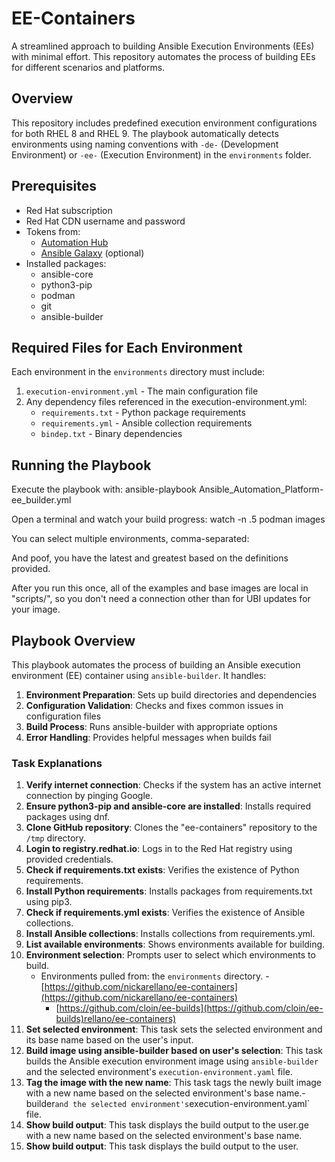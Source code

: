 # EE-Containers

A streamlined approach to building Ansible Execution Environments (EEs) with minimal effort. This repository automates the process of building EEs for different scenarios and platforms.

## Overview

This repository includes predefined execution environment configurations for both RHEL 8 and RHEL 9. The playbook automatically detects environments using naming conventions with `-de-` (Development Environment) or `-ee-` (Execution Environment) in the `environments` folder.

## Prerequisites

- Red Hat subscription
- Red Hat CDN username and password
- Tokens from:
  - [Automation Hub](https://console.redhat.com/ansible/automation-hub/token)
  - [Ansible Galaxy](https://galaxy.ansible.com/ui/token) (optional)
- Installed packages:
  - ansible-core
  - python3-pip
  - podman
  - git
  - ansible-builder

## Required Files for Each Environment

Each environment in the `environments` directory must include:

1. `execution-environment.yml` - The main configuration file
2. Any dependency files referenced in the execution-environment.yml:
   - `requirements.txt` - Python package requirements
   - `requirements.yml` - Ansible collection requirements
   - `bindep.txt` - Binary dependencies

## Running the Playbook

Execute the playbook with:
ansible-playbook Ansible_Automation_Platform-ee_builder.yml

Open a terminal and watch your build progress:
watch -n .5 podman images

You can select multiple environments, comma-separated:

And poof, you have the latest and greatest based on the definitions provided.

After you run this once, all of the examples and base images are local in "scripts/", so you don't need a connection other than for UBI updates for your image.

## Playbook Overview

This playbook automates the process of building an Ansible execution environment (EE) container using `ansible-builder`. It handles:
1. **Environment Preparation**: Sets up build directories and dependencies
2. **Configuration Validation**: Checks and fixes common issues in configuration files
3. **Build Process**: Runs ansible-builder with appropriate options
4. **Error Handling**: Provides helpful messages when builds fail

### Task Explanations

1. **Verify internet connection**: Checks if the system has an active internet connection by pinging Google.
2. **Ensure python3-pip and ansible-core are installed**: Installs required packages using dnf.
3. **Clone GitHub repository**: Clones the "ee-containers" repository to the `/tmp` directory.
4. **Login to registry.redhat.io**: Logs in to the Red Hat registry using provided credentials.
5. **Check if requirements.txt exists**: Verifies the existence of Python requirements.
6. **Install Python requirements**: Installs packages from requirements.txt using pip3.
7. **Check if requirements.yml exists**: Verifies the existence of Ansible collections.
8. **Install Ansible collections**: Installs collections from requirements.yml.
9. **List available environments**: Shows environments available for building.
10. **Environment selection**: Prompts user to select which environments to build.
     - Environments pulled from: the `environments` directory.       - [https://github.com/nickarellano/ee-containers](https://github.com/nickarellano/ee-containers)
       - [https://github.com/cloin/ee-builds](https://github.com/cloin/ee-builds)rellano/ee-containers)
11. **Set selected environment**: This task sets the selected environment and its base name based on the user's input.
12. **Build image using ansible-builder based on user's selection**: This task builds the Ansible execution environment image using `ansible-builder` and the selected environment's `execution-environment.yaml` file.
13. **Tag the image with the new name**: This task tags the newly built image with a new name based on the selected environment's base name.-builder` and the selected environment's `execution-environment.yaml` file.
14. **Show build output**: This task displays the build output to the user.ge with a new name based on the selected environment's base name.
14. **Show build output**: This task displays the build output to the user.
